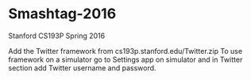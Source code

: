 # Smashtag-2016
Stanford CS193P Spring 2016

Add the Twitter framework from cs193p.stanford.edu/Twitter.zip
To use framework on a simulator go to Settings app on simulator and in Twitter section add Twitter username and password.
